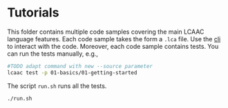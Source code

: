 # Tutorials

This folder contains multiple code samples covering the main LCAAC language features.
Each code sample takes the form a `.lca` file.
Use the [cli](../cli/README.md) to interact with the code.
Moreover, each code sample contains tests. You can run the tests manually, e.g.,

```bash
#TODO adapt command with new --source parameter
lcaac test -p 01-basics/01-getting-started
```

The script `run.sh` runs all the tests.
```bash
./run.sh
```
